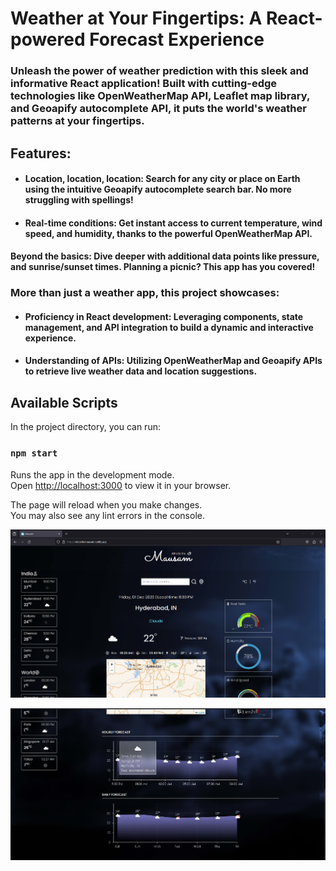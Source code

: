 # Weather at Your Fingertips: A React-powered Forecast Experience

### Unleash the power of weather prediction with this sleek and informative React application! Built with cutting-edge technologies like OpenWeatherMap API, Leaflet map library, and Geoapify autocomplete API, it puts the world's weather patterns at your fingertips.

## Features:

-   #### Location, location, location: Search for any city or place on Earth using the intuitive Geoapify autocomplete search bar. No more struggling with spellings!
-   #### Real-time conditions: Get instant access to current temperature, wind speed, and humidity, thanks to the powerful OpenWeatherMap API.

#### Beyond the basics: Dive deeper with additional data points like pressure, and sunrise/sunset times. Planning a picnic? This app has you covered!

### More than just a weather app, this project showcases:

-   #### Proficiency in React development: Leveraging components, state management, and API integration to build a dynamic and interactive experience.
-   #### Understanding of APIs: Utilizing OpenWeatherMap and Geoapify APIs to retrieve live weather data and location suggestions.

## Available Scripts

In the project directory, you can run:

### `npm start`

Runs the app in the development mode.\
Open [http://localhost:3000](http://localhost:3000) to view it in your browser.

The page will reload when you make changes.\
You may also see any lint errors in the console.

![App screenshot](<Screenshot 2023-12-01 230753.png>)

![App screenshot](<Screenshot 2023-12-01 230455.png>)
